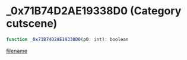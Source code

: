 # _0x71B74D2AE19338D0 (Category cutscene)

```js
function _0x71B74D2AE19338D0(p0: int): boolean
```

[filename](_0x71B74D2AE19338D0_m.md ':include')